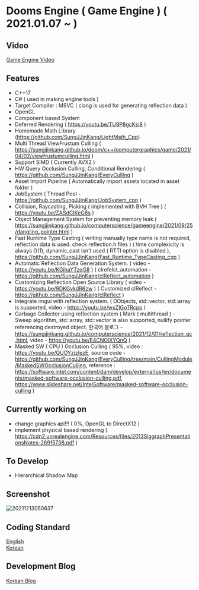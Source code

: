 # Dooms Engine ( Game Engine ) ( 2021.01.07 ~ )
  
## Video

[Game Engine Video](https://youtube.com/playlist?list=PLUg9a0kyCgTR3OhYZYSMauDmjv6D96pVz)              

## Features

  * C++17
  * C# ( used in making engine tools )    
  * Target Compiler : MSVC ( clang is used for generating reflection data )
  * OpenGL
  * Component based System
  * Deferred Rendering ( https://youtu.be/TU9P8gcKsi8 )
  * Homemade Math Library (https://github.com/SungJJinKang/LightMath_Cpp)     
  * Multi Thread ViewFrustum Culling ( https://sungjjinkang.github.io/doom/c++/computergraphics/game/2021/04/02/viewfrustumculling.html )
  * Support SIMD ( Currently AVX2 )
  * HW Query Occlusion Culling, Conditional Rendering ( https://github.com/SungJJinKang/EveryCulling )
  * Asset Import Pipeline ( Automatically import assets located in asset folder )
  * JobSystem ( Thread Pool - https://github.com/SungJJinKang/JobSystem_cpp )
  * Collision, Raycasting, Picking ( implemented with BVH Tree ) ( https://youtu.be/ZASdCIKeG6s )
  * Object Management System for preventing memory leak ( https://sungjjinkang.github.io/computerscience/gameengine/2021/09/25/dangling_pointer.html )
  * Fast Runtime Type Casting ( writing manually type name is not required, reflection data is used. check reflection.h files ) ( time complexicity is always O(1), dynamic_cast isn't used ( RTTI option is disabled ), https://github.com/SungJJinKang/Fast_Runtime_TypeCasting_cpp )        
  * Automatic Reflection Data Generation System. ( video - https://youtu.be/KGihaYTzqG8 ) ( clrefelct_automation - https://github.com/SungJJinKang/clReflect_automation )
  * Customizing Reflection Open Source Library ( video - https://youtu.be/9DKGvkdR6zw ) ( Customized clReflect - https://github.com/SungJJinKang/clReflect )
  * Integrate imgui with reflection system. ( DObjects, std::vector, std::array is supported, video - https://youtu.be/wxZIGoTRcpo )
  * Garbage Collector using reflection system ( Mark ( multithread ) - Sweep algorithm, std::array, std::vector is also supported, nullify pointer referencing destroyed object, 한국어 블로그 - https://sungjjinkang.github.io/computerscience/2021/12/01/reflection_gc.html, video - https://youtu.be/E4CNOIXYQnQ )
  * Masked SW ( CPU ) Occlusion Culling ( 95%, video : https://youtu.be/QUOYzizIezE, source code - https://github.com/SungJJinKang/EveryCulling/tree/main/CullingModule/MaskedSWOcclusionCulling, reference : https://software.intel.com/content/dam/develop/external/us/en/documents/masked-software-occlusion-culling.pdf, https://www.slideshare.net/IntelSoftware/masked-software-occlusion-culling ) 
  
## Currently working on

  * change graphics api!!! ( 0%, OpenGL to DirectX12 )
  * implement physical based rendering ( https://cdn2.unrealengine.com/Resources/files/2013SiggraphPresentationsNotes-26915738.pdf )
 
## To Develop
 
  * Hierarchical Shadow Map

## Screenshot
![20211213050637](https://user-images.githubusercontent.com/33873804/145727751-74daefb4-a6b1-4b3c-94d3-56a52c5c0861.png)

## Coding Standard

[English](https://docs.google.com/document/d/1cT8EPgMXe0eopeHvwuFmbHG4TJr5kUmcovkr5irQZmo/edit)   
[Korean](https://docs.popekim.com/ko/coding-standards/cpp)


## Development Blog

[Korean Blog](https://sungjjinkang.github.io/) 
